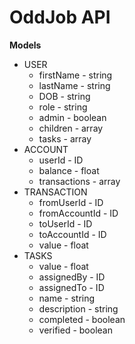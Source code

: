 # OddJob API

**Models**

- USER
  - firstName - string
  - lastName - string
  - DOB - string
  - role - string
  - admin - boolean
  - children - array
  - tasks - array
- ACCOUNT
  - userId - ID
  - balance - float
  - transactions - array
- TRANSACTION
  - fromUserId - ID
  - fromAccountId - ID
  - toUserId - ID
  - toAccountId - ID
  - value - float
- TASKS
  - value - float
  - assignedBy - ID
  - assignedTo - ID
  - name - string
  - description - string
  - completed - boolean
  - verified - boolean

